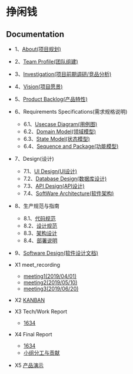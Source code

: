 # 挣闲钱

## Documentation

* 1、[About(项目规划)](/document/1_about.md)
* 2、[Team Profile(团队组建)](/document/2_team_profile.md)
* 3、[Investigation(项目前期调研/竞品分析)](/document/3_investigation.md)
* 4、[Vision(项目愿景)](/document/4_vision.md)
* 5、[Product Backlog(产品特性)](/document/5_product_backlog.md)

* 6、Requirements Specifications(需求规格说明)
  * 6.1、[Usecase Diagram(用例图)](/document/6_requirement_specification/6.1_use_case_and_activity.md)
  * 6.2、[Domain Model(领域模型)](/document/6_requirement_specification/6.2_Domain_Models.md)
  * 6.3、[State Model(状态模型)](/document/6_requirement_specification/6.3_State_Models.md)
  * 6.4、[Sequence and Package(功能模型)](/document/6_requirement_specification/6.4_Sequence_and_Package.md)

* 7、Design(设计)
  * 7.1、[UI Design(UI设计)](/document/7_design/7.1_ui_design.md)
  * 7.2、[Database Design(数据库设计)](/document/7_design/7.2_database_design.md)
  * 7.3、[API Design(API设计)](/document/7_design/7.3_API_design.md)
  * 7.4、[SoftWare Architecture(软件架构)](/document/7_design/7.4_softWare_architecture.md)

* 8、生产规范与指南
   * 8.1、[代码规范](/document/8_Specifications_and_guidelines/8.1_coding_standard.md)
   * 8.2、[设计规范](/document/8_Specifications_and_guidelines/8.2_RESTful_api_design_standard.md)
   * 8.3、[架构设计](/document/8_Specifications_and_guidelines/8.3_architecture_design_standard.md)
   * 8.4、[部署说明](/document/8_Specifications_and_guidelines/8.4_guide.md)

* 9、[Software Design(软件设计文档)](/软件设计文档.md)

* X1 meet_recording
  * [meeting1(2019/04/01)](/document/meeting/meeting1.md)
  * [meeting2(2019/05/10)](/document/meeting/meeting2.md)
  * [meeting3(2019/06/20)](/document/meeting/meeting3.md)

* X2 [KANBAN](https://github.com/orgs/swsad-money/projects)

* X3 Tech/Work Report
  * [1634](/document/1.md)

* X4 Final Report
  * [1634](/document/1.md)
  * [小组分工与贡献](/document/2.md)

* X5 [产品演示](/演示视频.mp4)
